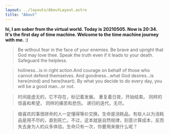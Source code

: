 ```yaml
---
layout: ../layouts/AboutLayout.astro
title: "About"
---
```


**hi, I am sober from the virtual world. Today is 20210505. Now is 20:34. It's the first day of time machine. Welcome to the time machine journey with me.**
:)

> Be without fear
> in the face of your enemies.
> Be brave and upright
> that God may love thee.
> Speak the truth
> even if it leads to your death.
> Safeguard the helpless.

> holiness…is in right action.And courage on behalf of those who cannot defend themselves.
> And goodness…what God desires…is here(mind) and here(heart).
> By what you decide to do every day, you will be a good man…or not.

> 时间是虚无的，它不存在，标记着发展。
> 重复着日夜，开始结束。
> 同样的惊喜和希望，
> 同样的痛苦和悲伤。
> 递归的迭代，无尽。

> 做喜欢的事很拼命的人一定懂得等价交换。生命是消耗品，有些人以为消耗品是用不尽的，直到死亡。不过，这本就是自然规律，刻意计算成本，反而失去身为人的众多体验。生命只有一次，你要用来做什么呢？

